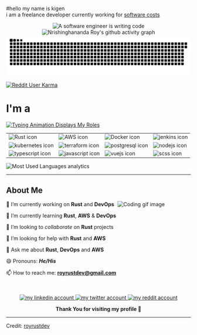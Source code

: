 #hello
my name is kigen <br>
i am a freelance developer currently working for [software costs](https://softwarecosts.com/)

<!-- Hero Section -->
<p align="center"><img src="https://raw.githubusercontent.com/royrustdev/royrustdev/main/assets/img/programming1.webp" alt="A software engineer is writing code" width="700" /><img src="https://activity-graph.herokuapp.com/graph?username=royrustdev&theme=react-dark" alt="Nrishinghananda Roy's github activity graph" /><img src="https://raw.githubusercontent.com/royrustdev/royrustdev/output/snake-anime.svg" alt="Github Snake Animation"></p>

<a href="https://www.reddit.com/user/royrustdev/" target="_blank">
<img alt="Reddit User Karma" src="https://img.shields.io/reddit/user-karma/combined/royrustdev?logo=Reddit&style=flat-square">
</a>

</p>

# I'm a

[![Typing Animation Displays My Roles](https://readme-typing-svg.herokuapp.com?color=%2336BCF7&lines=Software+Engineer;DevOps+Engineer;AWS+Developer+Associate)](https://git.io/typing-svg)

<!-- Skills as a table -->
<table>
<tr>
<td><img src="https://raw.githubusercontent.com/royrustdev/royrustdev/main/assets/icons/rust.svg" alt="Rust icon" /></td>
<td><img src="https://raw.githubusercontent.com/royrustdev/royrustdev/main/assets/icons/aws.svg" alt="AWS icon" /></td>
<td><img src="https://raw.githubusercontent.com/royrustdev/royrustdev/main/assets/icons/docker.svg" alt="Docker icon" /></td>
<td><img src="https://raw.githubusercontent.com/royrustdev/royrustdev/main/assets/icons/jenkins.svg" alt="jenkins icon" /></td>
</tr>
<tr>
<td><img src="https://raw.githubusercontent.com/royrustdev/royrustdev/main/assets/icons/kubernetes.svg" alt="kubernetes icon" /></td>
<td><img src="https://raw.githubusercontent.com/royrustdev/royrustdev/main/assets/icons/terraform.svg" alt="terraform icon" /></td>
<td><img src="https://raw.githubusercontent.com/royrustdev/royrustdev/main/assets/icons/postgresql.svg" alt="postgresql icon" /></td>
<td><img src="https://raw.githubusercontent.com/royrustdev/royrustdev/main/assets/icons/nodejs.svg" alt="nodejs icon" /></td>
</tr>
<tr>
<td><img src="https://raw.githubusercontent.com/royrustdev/royrustdev/main/assets/icons/ts.svg" alt="typescript icon" /></td>
<td><img src="https://raw.githubusercontent.com/royrustdev/royrustdev/main/assets/icons/js.svg" alt="javascript icon" /></td>
<td><img src="https://raw.githubusercontent.com/royrustdev/royrustdev/main/assets/icons/vuejs.svg" alt="vuejs icon" /></td>
<td><img src="https://raw.githubusercontent.com/royrustdev/royrustdev/main/assets/icons/scss.svg" alt="scss icon" /></td>
</tr>
</table>


<img src="https://github-readme-stats.vercel.app/api/top-langs?username=royrustdev&show_icons=true&locale=en&layout=compact&theme=jolly" alt="Most Used Languages analytics" width="700"/>
</p>

---

<!-- About Me Section -->

## About Me

<!-- Coding GIF image -->
<img align="right" width="200" height="200" src="https://raw.githubusercontent.com/royrustdev/royrustdev/main/assets/img/coding.gif" alt="Coding gif image" />

🔭 I’m currently working on **Rust** and **DevOps**

🌱 I’m currently learning **Rust**, **AWS** & **DevOps**

👯 I’m looking to _collaborate_ on **Rust** projects

🤔 I’m looking for help with **Rust** and **AWS**

💬 Ask me about **Rust**, **DevOps** and **AWS**

😄 Pronouns: **_He/His_**

📫 How to reach me: **royrustdev@gmail.com**

<br />
<!-- Contact Section -->

<p align="center">
<a href="https://www.linkedin.com/in/nrishinghananda-roy-b5ab90230/" target="_blank">
<img src="https://raw.githubusercontent.com/royrustdev/royrustdev/main/assets/icons/linkedin.svg" alt="my linkedin account" />
</a>
<a href="https://twitter.com/royrustdev" target="_blank">
<img src="https://raw.githubusercontent.com/royrustdev/royrustdev/main/assets/icons/twitter.svg" alt="my twitter account" />
</a>
<a href="https://www.reddit.com/user/royrustdev/" target="_blank">
<img src="https://raw.githubusercontent.com/royrustdev/royrustdev/main/assets/icons/reddit.svg" alt="my reddit account" />
</a>
</p>

<p align="center"><b>Thank You for visiting my profile 🙏</b></p>

---

Credit: [royrustdev](https://github.com/royrustdev)
